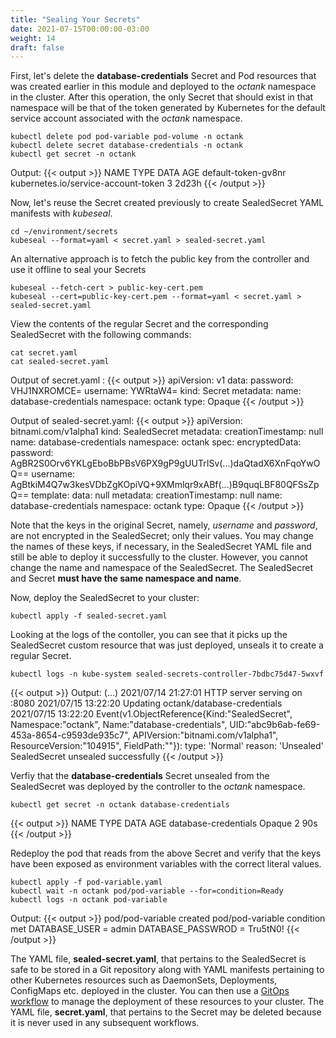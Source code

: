 ```yaml
---
title: "Sealing Your Secrets"
date: 2021-07-15T00:00:00-03:00
weight: 14
draft: false
---
```


First, let's delete the **database-credentials** Secret and Pod resources that was created earlier in this module and deployed to the *octank* namespace in the cluster. After this operation, the only Secret that should exist in that namespace will be that of the token generated by Kubernetes for the default service account associated with the *octank* namespace.

```
kubectl delete pod pod-variable pod-volume -n octank 
kubectl delete secret database-credentials -n octank
kubectl get secret -n octank
```
Output:
{{< output >}}
NAME                  TYPE                                  DATA   AGE
default-token-gv8nr   kubernetes.io/service-account-token   3      2d23h
{{< /output >}}

Now, let's reuse the Secret created previously to create SealedSecret YAML manifests with *kubeseal*.
```
cd ~/environment/secrets
kubeseal --format=yaml < secret.yaml > sealed-secret.yaml
```

An alternative approach is to fetch the public key from the controller and use it offline to seal your Secrets
```
kubeseal --fetch-cert > public-key-cert.pem
kubeseal --cert=public-key-cert.pem --format=yaml < secret.yaml > sealed-secret.yaml
```

View the contents of the regular Secret and the corresponding SealedSecret with the following commands:
```
cat secret.yaml 
cat sealed-secret.yaml 
```
Output of secret.yaml :
{{< output >}}
apiVersion: v1
data:
  password: VHJ1NXROMCE=
  username: YWRtaW4=
kind: Secret
metadata:
  name: database-credentials
  namespace: octank
type: Opaque
{{< /output >}}

Output of sealed-secret.yaml:
{{< output >}}
apiVersion: bitnami.com/v1alpha1
kind: SealedSecret
metadata:
  creationTimestamp: null
  name: database-credentials
  namespace: octank
spec:
  encryptedData:
    password: AgBR2S0Orv6YKLgEboBbPBsV6PX9gP9gUUTrISv(...)daQtadX6XnFqoYwOQ==
    username: AgBtkiM4Q7w3kesVDbZgKOpiVQ+9XMmlqr9xABf(...)B9quqLBF80QFSsZpQ==
  template:
    data: null
    metadata:
      creationTimestamp: null
      name: database-credentials
      namespace: octank
    type: Opaque
{{< /output >}}

Note that the keys in the original Secret, namely, *username* and *password*, are not encrypted in the SealedSecret; only their values. You may change the names of these keys, if necessary, in the SealedSecret YAML file and still be able to deploy it successfully to the cluster. However, you cannot change the name and namespace of the SealedSecret. The SealedSecret and Secret **must have the same namespace and name**.

Now, deploy the SealedSecret to your cluster:
```
kubectl apply -f sealed-secret.yaml 
```
Looking at the logs of the contoller, you can see that it picks up the SealedSecret custom resource that was just deployed, unseals it to create a regular Secret.
```
kubectl logs -n kube-system sealed-secrets-controller-7bdbc75d47-5wxvf
```
{{< output >}}
Output:
(...)
2021/07/14 21:27:01 HTTP server serving on :8080
2021/07/15 13:22:20 Updating octank/database-credentials
2021/07/15 13:22:20 Event(v1.ObjectReference{Kind:"SealedSecret", Namespace:"octank", Name:"database-credentials", UID:"abc9b6ab-fe69-453a-8654-c9593de935c7", APIVersion:"bitnami.com/v1alpha1", ResourceVersion:"104915", FieldPath:""}): type: 'Normal' reason: 'Unsealed' SealedSecret unsealed successfully
{{< /output >}}

Verfiy that the **database-credentials** Secret unsealed from the SealedSecret was deployed by the controller to the *octank* namespace.
```
kubectl get secret -n octank database-credentials
```
{{< output >}}
NAME                   TYPE     DATA   AGE
database-credentials   Opaque   2      90s
{{< /output >}}

Redeploy the pod that reads from the above Secret and verify that the keys have been exposed as environment variables with the correct literal values.
```
kubectl apply -f pod-variable.yaml
kubectl wait -n octank pod/pod-variable --for=condition=Ready
kubectl logs -n octank pod-variable
```
Output:
{{< output >}}
pod/pod-variable created
pod/pod-variable condition met
DATABASE_USER = admin
DATABASE_PASSWROD = Tru5tN0!
{{< /output >}}

The YAML file, **sealed-secret.yaml**, that pertains to the SealedSecret is safe to be stored in a Git repository along with YAML manifests pertaining to other Kubernetes resources such as DaemonSets, Deployments, ConfigMaps etc. deployed in the cluster. You can then use a [GitOps workflow](https://www.weave.works/technologies/gitops/) to manage the deployment of these resources to your cluster. The YAML file, **secret.yaml**, that pertains to the Secret may be deleted because it is never used in any subsequent workflows.
